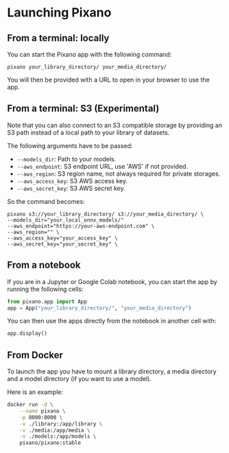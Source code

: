 # Launching Pixano

## From a terminal: locally

You can start the Pixano app with the following command:

```shell
pixano your_library_directory/ your_media_directory/
```

You will then be provided with a URL to open in your browser to use the app.


## From a terminal: S3 (Experimental)
Note that you can also connect to an S3 compatible storage by providing an S3 path instead of a local path to your library of datasets.

The following arguments have to be passed:

- `--models_dir`: Path to your models.
- `--aws_endpoint`: S3 endpoint URL, use 'AWS' if not provided.
- `--aws_region`: S3 region name, not always required for private storages.
- `--aws_access_key`: S3 AWS access key.
- `--aws_secret_key`: S3 AWS secret key.

So the command becomes:

```shell
pixano s3://your_library_directory/ s3://your_media_directory/ \
--models_dir="your_local_onnx_models/"
--aws_endpoint="https://your-aws-endpoint.com" \
--aws_region="" \
--aws_access_key="your_access_key" \
--aws_secret_key="your_secret_key" \
```

## From a notebook

If you are in a Jupyter or Google Colab notebook, you can start the app by running the following cells:

```python
from pixano.app import App
app = App("your_library_directory/", "your_media_directory")
```

You can then use the apps directly from the notebook in another cell with:

```python
app.display()
```

## From Docker

To launch the app you have to mount a library directory, a media directory and a model directory (if you want to use a model).

Here is an example:
```bash
docker run -d \
    --name pixano \
    -p 8000:8000 \
    -v ./library:/app/library \
    -v ./media:/app/media \
    -v ./models:/app/models \
    pixano/pixano:stable
```

